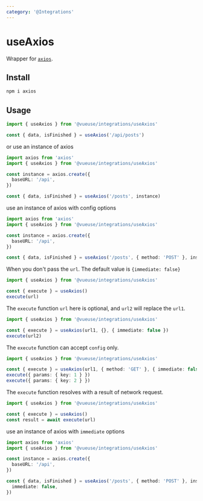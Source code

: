```yaml
---
category: '@Integrations'
---
```


# useAxios

Wrapper for [`axios`](https://github.com/axios/axios).

## Install

```bash
npm i axios
```

## Usage

```ts
import { useAxios } from '@vueuse/integrations/useAxios'

const { data, isFinished } = useAxios('/api/posts')
```

or use an instance of axios

```ts
import axios from 'axios'
import { useAxios } from '@vueuse/integrations/useAxios'

const instance = axios.create({
  baseURL: '/api',
})

const { data, isFinished } = useAxios('/posts', instance)
```

use an instance of axios with config options

```ts
import axios from 'axios'
import { useAxios } from '@vueuse/integrations/useAxios'

const instance = axios.create({
  baseURL: '/api',
})

const { data, isFinished } = useAxios('/posts', { method: 'POST' }, instance)
```

When you don't pass the `url`. The default value is `{immediate: false}`

```ts
import { useAxios } from '@vueuse/integrations/useAxios'

const { execute } = useAxios()
execute(url)
```

The `execute` function `url` here is optional, and `url2` will replace the `url1`.

```ts
import { useAxios } from '@vueuse/integrations/useAxios'

const { execute } = useAxios(url1, {}, { immediate: false })
execute(url2)
```

The `execute` function can accept `config` only.

```ts
import { useAxios } from '@vueuse/integrations/useAxios'

const { execute } = useAxios(url1, { method: 'GET' }, { immediate: false })
execute({ params: { key: 1 } })
execute({ params: { key: 2 } })
```

The `execute` function resolves with a result of network request.

```ts
import { useAxios } from '@vueuse/integrations/useAxios'

const { execute } = useAxios()
const result = await execute(url)
```

use an instance of axios with `immediate` options

```ts
import axios from 'axios'
import { useAxios } from '@vueuse/integrations/useAxios'

const instance = axios.create({
  baseURL: '/api',
})

const { data, isFinished } = useAxios('/posts', { method: 'POST' }, instance, {
  immediate: false,
})
```
